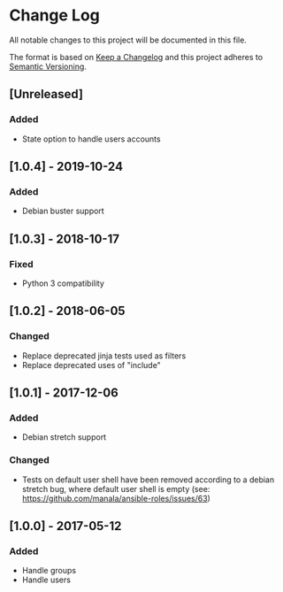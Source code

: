 # Change Log
All notable changes to this project will be documented in this file.

The format is based on [Keep a Changelog](http://keepachangelog.com/)
and this project adheres to [Semantic Versioning](http://semver.org/).

## [Unreleased]
### Added
- State option to handle users accounts

## [1.0.4] - 2019-10-24
### Added
- Debian buster support

## [1.0.3] - 2018-10-17
### Fixed
- Python 3 compatibility

## [1.0.2] - 2018-06-05
### Changed
- Replace deprecated jinja tests used as filters
- Replace deprecated uses of "include"

## [1.0.1] - 2017-12-06
### Added
- Debian stretch support

### Changed
- Tests on default user shell have been removed according to a debian stretch bug,
  where default user shell is empty (see: https://github.com/manala/ansible-roles/issues/63)

## [1.0.0] - 2017-05-12
### Added
- Handle groups
- Handle users
